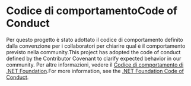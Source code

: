 # <a name="code-of-conduct"></a><span data-ttu-id="91b46-101">Codice di comportamento</span><span class="sxs-lookup"><span data-stu-id="91b46-101">Code of Conduct</span></span>

<span data-ttu-id="91b46-102">Per questo progetto è stato adottato il codice di comportamento definito dalla convenzione per i collaboratori per chiarire qual è il comportamento previsto nella community.</span><span class="sxs-lookup"><span data-stu-id="91b46-102">This project has adopted the code of conduct defined by the Contributor Covenant to clarify expected behavior in our community.</span></span>
<span data-ttu-id="91b46-103">Per altre informazioni, vedere il [Codice di comportamento di .NET Foundation](https://dotnetfoundation.org/code-of-conduct).</span><span class="sxs-lookup"><span data-stu-id="91b46-103">For more information, see the [.NET Foundation Code of Conduct](https://dotnetfoundation.org/code-of-conduct).</span></span>
